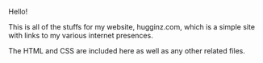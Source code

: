 Hello!

This is all of the stuffs for my website, hugginz.com, which is a simple site with links to my various internet presences.  

The HTML and CSS are included here as well as any other related files.  